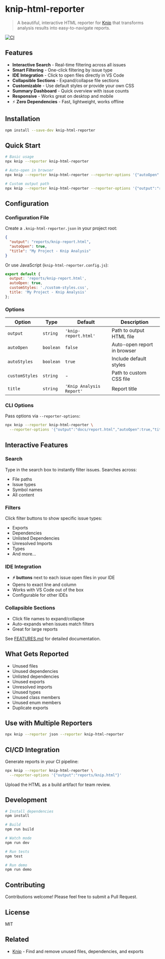 # knip-html-reporter

> A beautiful, interactive HTML reporter for [Knip](https://knip.dev) that transforms analysis results into easy-to-navigate reports.

[![CI](https://github.com/christiananagnostou/knip-html/actions/workflows/ci.yml/badge.svg)](https://github.com/christiananagnostou/knip-html/actions/workflows/ci.yml)

## Features

- **Interactive Search** - Real-time filtering across all issues
- **Smart Filtering** - One-click filtering by issue type
- **IDE Integration** - Click to open files directly in VS Code
- **Collapsible Sections** - Expand/collapse file sections
- **Customizable** - Use default styles or provide your own CSS
- **Summary Dashboard** - Quick overview with issue counts
- **Responsive** - Works great on desktop and mobile
- ⚡ **Zero Dependencies** - Fast, lightweight, works offline

## Installation

```bash
npm install --save-dev knip-html-reporter
```

## Quick Start

```bash
# Basic usage
npx knip --reporter knip-html-reporter

# Auto-open in browser
npx knip --reporter knip-html-reporter --reporter-options '{"autoOpen":true}'

# Custom output path
npx knip --reporter knip-html-reporter --reporter-options '{"output":"reports/knip.html"}'
```

## Configuration

### Configuration File

Create a `.knip-html-reporter.json` in your project root:

```json
{
  "output": "reports/knip-report.html",
  "autoOpen": true,
  "title": "My Project - Knip Analysis"
}
```

Or use JavaScript (`knip-html-reporter.config.js`):

```javascript
export default {
  output: 'reports/knip-report.html',
  autoOpen: true,
  customStyles: './custom-styles.css',
  title: 'My Project - Knip Analysis'
};
```

### Options

| Option | Type | Default | Description |
|--------|------|---------|-------------|
| `output` | `string` | `'knip-report.html'` | Path to output HTML file |
| `autoOpen` | `boolean` | `false` | Auto-open report in browser |
| `autoStyles` | `boolean` | `true` | Include default styles |
| `customStyles` | `string` | - | Path to custom CSS file |
| `title` | `string` | `'Knip Analysis Report'` | Report title |

### CLI Options

Pass options via `--reporter-options`:

```bash
npx knip --reporter knip-html-reporter \
  --reporter-options '{"output":"docs/report.html","autoOpen":true,"title":"My Report"}'
```

## Interactive Features

###  Search

Type in the search box to instantly filter issues. Searches across:

- File paths
- Issue types
- Symbol names
- All content

### ️Filters

Click filter buttons to show specific issue types:

- Exports
- Dependencies
- Unlisted Dependencies
- Unresolved Imports
- Types
- And more...

### IDE Integration

- **⚡ buttons** next to each issue open files in your IDE
- Opens to exact line and column
- Works with VS Code out of the box
- Configurable for other IDEs

### Collapsible Sections

- Click file names to expand/collapse
- Auto-expands when issues match filters
- Great for large reports

See [FEATURES.md](./FEATURES.md) for detailed documentation.

## What Gets Reported

- Unused files
- Unused dependencies
- Unlisted dependencies
- Unused exports
- Unresolved imports
- Unused types
- Unused class members
- Unused enum members
- Duplicate exports

## Use with Multiple Reporters

```bash
npx knip --reporter json --reporter knip-html-reporter
```

## CI/CD Integration

Generate reports in your CI pipeline:

```bash
npx knip --reporter knip-html-reporter \
  --reporter-options '{"output":"reports/knip.html"}'
```

Upload the HTML as a build artifact for team review.

## Development

```bash
# Install dependencies
npm install

# Build
npm run build

# Watch mode
npm run dev

# Run tests
npm test

# Run demo
npm run demo
```

## Contributing

Contributions welcome! Please feel free to submit a Pull Request.

## License

MIT

## Related

- [Knip](https://knip.dev) - Find and remove unused files, dependencies, and exports
